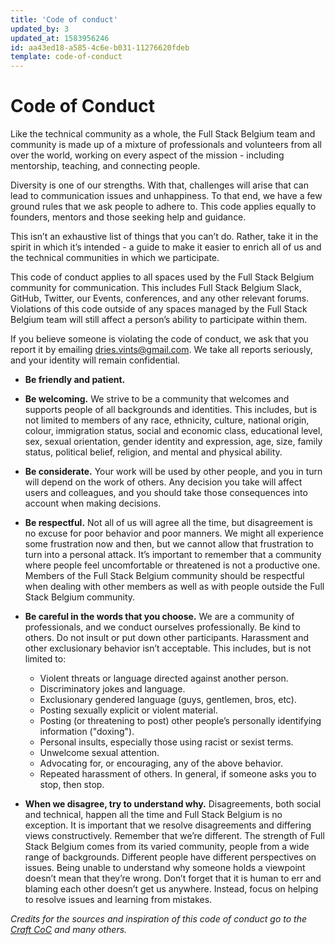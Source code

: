```yaml
---
title: 'Code of conduct'
updated_by: 3
updated_at: 1583956246
id: aa43ed18-a585-4c6e-b031-11276620fdeb
template: code-of-conduct
---
```

<h1>Code of Conduct</h1>
            <p>Like the technical community as a whole, the Full Stack Belgium team and community is made up of a mixture of
                professionals and volunteers from all over the world, working on every aspect of the mission - including
                mentorship, teaching, and connecting people.</p>
            <p>Diversity is one of our strengths. With that, challenges will arise that can lead to communication issues
                and unhappiness. To that end, we have a few ground rules that we ask people to adhere to. This code
                applies equally to founders, mentors and those seeking help and guidance.</p>
            <p>This isn’t an exhaustive list of things that you can’t do. Rather, take it in the spirit in which it’s
                intended - a guide to make it easier to enrich all of us and the technical communities in which we
                participate.</p>
            <p>This code of conduct applies to all spaces used by the Full Stack Belgium community for communication. This includes
                Full Stack Belgium Slack, GitHub, Twitter, our Events, conferences, and any other
                relevant forums. Violations of this code outside of any spaces managed by the Full Stack Belgium team will still
                affect a person’s ability to participate within them.</p>
            <p>If you believe someone is violating the code of conduct, we ask that you report it by emailing <a
                    href="mailto:dries.vints@gmail.com">dries.vints@gmail.com</a>. We take all reports seriously, and your
                identity will remain confidential.</p>
            <ul>
                <li><p><strong>Be friendly and patient.</strong></p></li>
                <li><p><strong>Be welcoming.</strong> We strive to be a community that welcomes and supports people of
                        all backgrounds and identities. This includes, but is not limited to members of any race,
                        ethnicity, culture, national origin, colour, immigration status, social and economic class,
                        educational level, sex, sexual orientation, gender identity and expression, age, size, family
                        status, political belief, religion, and mental and physical ability.</p></li>
                <li><p><strong>Be considerate.</strong> Your work will be used by other people, and you in turn will
                        depend on the work of others. Any decision you take will affect users and colleagues, and you
                        should take those consequences into account when making decisions.</p>
                </li>
                <li><p><strong>Be respectful.</strong> Not all of us will agree all the time, but disagreement is no
                        excuse for poor behavior and poor manners. We might all experience some frustration now and
                        then, but we cannot allow that frustration to turn into a personal attack. It’s important to
                        remember that a community where people feel uncomfortable or threatened is not a productive one.
                        Members of the Full Stack Belgium community should be respectful when dealing with other members as well as
                        with people outside the Full Stack Belgium community.</p></li>
                <li><p><strong>Be careful in the words that you choose.</strong> We are a community of professionals,
                        and we conduct ourselves professionally. Be kind to others. Do not insult or put down other
                        participants. Harassment and other exclusionary behavior isn’t acceptable. This includes, but
                        is not limited to:</p>
                    <ul>
                        <li>Violent threats or language directed against another person.</li>
                        <li>Discriminatory jokes and language.</li>
                        <li>Exclusionary gendered language (guys, gentlemen, bros, etc).</li>
                        <li>Posting sexually explicit or violent material.</li>
                        <li>Posting (or threatening to post) other people’s personally identifying information
                            ("doxing").
                        </li>
                        <li>Personal insults, especially those using racist or sexist terms.</li>
                        <li>Unwelcome sexual attention.</li>
                        <li>Advocating for, or encouraging, any of the above behavior.</li>
                        <li>Repeated harassment of others. In general, if someone asks you to stop, then stop.</li>
                    </ul>
                </li>
                <li><p><strong>When we disagree, try to understand why.</strong> Disagreements, both social and
                        technical, happen all the time and Full Stack Belgium is no exception. It is important that we resolve
                        disagreements and differing views constructively. Remember that we’re different. The strength of
                        Full Stack Belgium comes from its varied community, people from a wide range of backgrounds. Different people
                        have different perspectives on issues. Being unable to understand why someone holds a viewpoint
                        doesn’t mean that they’re wrong. Don’t forget that it is human to err and blaming each other
                        doesn’t get us anywhere. Instead, focus on helping to resolve issues and learning from mistakes.
                    </p></li>
            </ul>
            <em>Credits for the sources and inspiration of this code of conduct go to the <a target="_blank" href="https://docs.craftcms.com/v3/coc.html">Craft CoC</a> and many others.</em>
